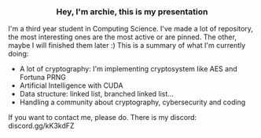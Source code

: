 <h3 align="center">Hey, I'm archie, this is my presentation</h3>

I'm a third year student in Computing Science. I've made a lot of repository, the most interesting ones are the most active or are pinned. The other, maybe I will finished them later :)
This is a summary of what I'm currently doing:
- A lot of cryptography: I'm implementing cryptosystem like AES and Fortuna PRNG
- Artificial Intelligence with CUDA
- Data structure: linked list, branched linked list...
- Handling a community about cryptography, cybersecurity and coding

If you want to contact me, please do. There is my discord: discord.gg/kK3kdFZ
